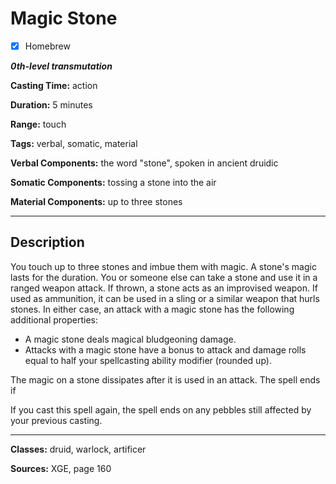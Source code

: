 # Magic Stone

- [x] Homebrew

***0th-level transmutation***

**Casting Time:** action

**Duration:** 5 minutes

**Range:** touch

**Tags:** verbal, somatic, material

**Verbal Components:** the word "stone", spoken in ancient druidic

**Somatic Components:** tossing a stone into the air

**Material Components:** up to three stones

---

## Description
You touch up to three stones and imbue them with magic. A stone's magic lasts for the duration. You or someone else can take a stone and use it in a ranged weapon attack. If thrown, a stone acts as an improvised weapon. If used as ammunition, it can be used in a sling or a similar weapon that hurls stones. In either case, an attack with a magic stone has the following additional properties:
- A magic stone deals magical bludgeoning damage.
- Attacks with a magic stone have a bonus to attack and damage rolls equal to half your spellcasting ability modifier (rounded up).

The magic on a stone dissipates after it is used in an attack. The spell ends if

If you cast this spell again, the spell ends on any pebbles still affected by your previous casting.


---

**Classes:** druid, warlock, artificer

**Sources:** XGE, page 160
